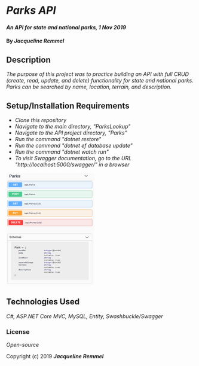 # _Parks API_

#### _An API for state and national parks, 1 Nov 2019_

#### By _**Jacqueline Remmel**_

## Description

_The purpose of this project was to practice building an API with full CRUD (create, read, update, and delete) functionality for state and national parks. Parks can be searched by name, location, terrain, and description._

## Setup/Installation Requirements

* _Clone this repository_
* _Navigate to the main directory, "ParksLookup"_
* _Navigate to the API project directory, "Parks"_
* _Run the command "dotnet restore"_
* _Run the command "dotnet ef database update"_
* _Run the command "dotnet watch run"_
* _To visit Swagger documentation, go to the URL "http://localhost:5000/swagger/" in a browser_  

<img src="Parks-Swagger.png"
     alt="Screenshot of Swagger documentation for Parks API"
     style="float: center" 
     height= "300" />  

## Technologies Used

_C#, ASP.NET Core MVC, MySQL, Entity, Swashbuckle/Swagger_

### License

*Open-source*

Copyright (c) 2019 **_Jacqueline Remmel_**